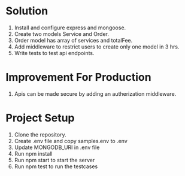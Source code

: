 # Solution
1. Install and configure express and mongoose.
2. Create two models Service and Order.
3. Order model has array of services and totalFee.
4. Add middleware to restrict users to create only one model in 3 hrs.
5. Write tests to test api endpoints.

# Improvement For Production
1. Apis can be made secure by adding an autherization middleware.

# Project Setup
1. Clone the repository.
2. Create .env file and copy samples.env to .env
3. Update MONGODB_URI in .env file
4. Run npm install
5. Run npm start to start the server
6. Run npm test to run the testcases
